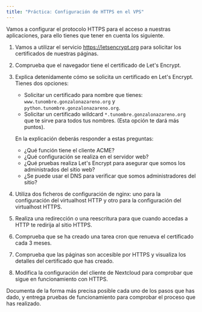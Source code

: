 ```yaml
---
title: "Práctica: Configuración de HTTPS en el VPS"
---
```


Vamos a configurar el protocolo HTTPS para el acceso a nuestras aplicaciones, para ello tienes que tener en cuenta los siguiente.

1. Vamos a utilizar el servicio https://letsencrypt.org para solicitar los certificados de nuestras páginas.
2. Comprueba que el navegador tiene el certificado de Let's Encrypt.
3. Explica detenidamente cómo se solicita un certificado en Let's Encrypt. Tienes dos opciones:

    * Solicitar un certificado para nombre que tienes: `www.tunombre.gonzalonazareno.org` y `python.tunombre.gonzalonazareno.org`.
    * Solicitar un certificado wildcard `*.tunombre.gonzalonazareno.org` que te sirve para todos tus nombres. (Esta opción te dará más puntos).

    En la explicación deberás responder a estas preguntas:

    * ¿Qué función tiene el cliente ACME?
    * ¿Qué configuración se realiza en el servidor web?
    * ¿Qué pruebas realiza Let's Encrypt para asegurar que somos los administrados del sitio web?
    * ¿Se puede usar el DNS para verificar que somos administradores del sitio?

4. Utiliza dos ficheros de configuración de nginx: uno para la configuración del virtualhost HTTP y otro para la configuración del virtualhost HTTPS.
5. Realiza una redirección o una reescritura para que cuando accedas a HTTP te redirija al sitio HTTPS.
6. Comprueba que se ha creado una tarea cron que renueva el certificado cada 3 meses.
7. Comprueba que las páginas son accesible por HTTPS y visualiza los detalles del certificado que has creado.
8. Modifica la configuración del cliente de Nextcloud para comprobar que sigue en funcionamiento con HTTPS.

Documenta de la forma más precisa posible cada uno de los pasos que has dado, y entrega pruebas de funcionamiento para comprobar el proceso que has realizado.


